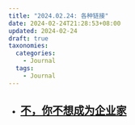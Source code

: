 ```yaml
---
title: "2024.02.24: 各种链接"
date: 2024-02-24T21:28:53+08:00
updated: 2024-02-24
draft: true
taxonomies:
  categories:
    - Journal
  tags:
    - Journal
---
```


- ## [不，你不想成为企业家](https://ronanberder.com/2017/08/20/no-you-dont-want-to-be-an-entrepreneur/)
